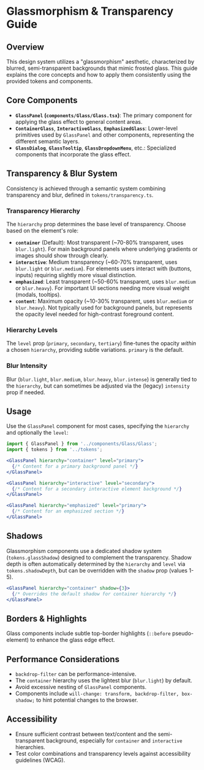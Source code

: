 # Glassmorphism & Transparency Guide

## Overview

This design system utilizes a "glassmorphism" aesthetic, characterized by blurred, semi-transparent backgrounds that mimic frosted glass. This guide explains the core concepts and how to apply them consistently using the provided tokens and components.

## Core Components

- **`GlassPanel` (`components/Glass/Glass.tsx`)**: The primary component for applying the glass effect to general content areas.
- **`ContainerGlass`**, **`InteractiveGlass`**, **`EmphasizedGlass`**: Lower-level primitives used by `GlassPanel` and other components, representing the different semantic layers.
- **`GlassDialog`**, **`GlassTooltip`**, **`GlassDropdownMenu`**, etc.: Specialized components that incorporate the glass effect.

## Transparency & Blur System

Consistency is achieved through a semantic system combining transparency and blur, defined in `tokens/transparency.ts`.

### Transparency Hierarchy

The `hierarchy` prop determines the base level of transparency. Choose based on the element's role:

- **`container`** (Default): Most transparent (~70-80% transparent, uses `blur.light`). For main background panels where underlying gradients or images should show through clearly.
- **`interactive`**: Medium transparency (~60-70% transparent, uses `blur.light` or `blur.medium`). For elements users interact with (buttons, inputs) requiring slightly more visual distinction.
- **`emphasized`**: Least transparent (~50-60% transparent, uses `blur.medium` or `blur.heavy`). For important UI sections needing more visual weight (modals, tooltips).
- **`content`**: Maximum opacity (~10-30% transparent, uses `blur.medium` or `blur.heavy`). Not typically used for background panels, but represents the opacity level needed for high-contrast foreground content.

### Hierarchy Levels

The `level` prop (`primary`, `secondary`, `tertiary`) fine-tunes the opacity *within* a chosen `hierarchy`, providing subtle variations. `primary` is the default.

### Blur Intensity

Blur (`blur.light`, `blur.medium`, `blur.heavy`, `blur.intense`) is generally tied to the `hierarchy`, but can sometimes be adjusted via the (legacy) `intensity` prop if needed.

## Usage

Use the `GlassPanel` component for most cases, specifying the `hierarchy` and optionally the `level`:

```jsx
import { GlassPanel } from '../components/Glass/Glass';
import { tokens } from '../tokens';

<GlassPanel hierarchy="container" level="primary">
  {/* Content for a primary background panel */}
</GlassPanel>

<GlassPanel hierarchy="interactive" level="secondary">
  {/* Content for a secondary interactive element background */}
</GlassPanel>

<GlassPanel hierarchy="emphasized" level="primary">
  {/* Content for an emphasized section */}
</GlassPanel>
```

## Shadows

Glassmorphism components use a dedicated shadow system (`tokens.glassShadow`) designed to complement the transparency. Shadow depth is often automatically determined by the `hierarchy` and `level` via `tokens.shadowDepth`, but can be overridden with the `shadow` prop (values 1-5).

```jsx
<GlassPanel hierarchy="container" shadow={3}> 
  {/* Overrides the default shadow for container hierarchy */}
</GlassPanel>
```

## Borders & Highlights

Glass components include subtle top-border highlights (`::before` pseudo-element) to enhance the glass edge effect.

## Performance Considerations

- `backdrop-filter` can be performance-intensive.
- The `container` hierarchy uses the lightest blur (`blur.light`) by default.
- Avoid excessive nesting of `GlassPanel` components.
- Components include `will-change: transform, backdrop-filter, box-shadow;` to hint potential changes to the browser.

## Accessibility

- Ensure sufficient contrast between text/content and the semi-transparent background, especially for `container` and `interactive` hierarchies.
- Test color combinations and transparency levels against accessibility guidelines (WCAG). 